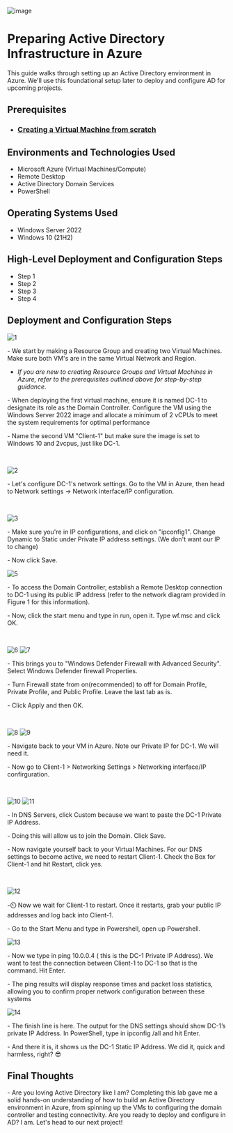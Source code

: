 <p align="center">

  ![image](https://github.com/user-attachments/assets/0693c1dd-f224-4ef3-aaee-9197485cf973)

</p>


<h1>Preparing Active Directory Infrastructure in Azure</h1>
This guide walks through setting up an Active Directory environment in Azure. We'll use this foundational setup later to deploy and configure AD for upcoming projects.<br />


<h2>Prerequisites</h2>

- ### [Creating a Virtual Machine from scratch](https://github.com/jbflores95/Virtual-machine)

<h2>Environments and Technologies Used</h2>

- Microsoft Azure (Virtual Machines/Compute)
- Remote Desktop
- Active Directory Domain Services
- PowerShell

<h2>Operating Systems Used </h2>

- Windows Server 2022
- Windows 10 (21H2)

<h2>High-Level Deployment and Configuration Steps</h2>

- Step 1
- Step 2
- Step 3
- Step 4

<h2>Deployment and Configuration Steps</h2>

<p>

![1](https://github.com/user-attachments/assets/fec1d9cc-f229-408a-af4c-c58c602da480)

</p>
<p>
- We start by making a Resource Group and creating two Virtual Machines. Make sure both VM's are in the same Virtual Network and Region.


  + *If you are new to creating Resource Groups and Virtual Machines in Azure, refer to the prerequisites outlined above for step-by-step guidance*.
</p>
<p>
- When deploying the first virtual machine, ensure it is named DC-1 to designate its role as the Domain Controller. Configure the VM using the Windows Server 2022 image and allocate a minimum of 2 vCPUs to meet the system requirements for optimal performance
</p>
- Name the second VM "Client-1" but make sure the image is set to Windows 10 and 2vcpus, just like DC-1.
<p>
<br />
<p>

![2](https://github.com/user-attachments/assets/ea4f06d6-4bcc-4a34-afa7-696deb2b9ff9)

</p>
<p>
- Let's configure DC-1's network settings. Go to the VM in Azure, then head to Network settings → Network interface/IP configuration.
</p>
<br />

<p>

![3](https://github.com/user-attachments/assets/f4f4a611-9efb-4063-a172-4db90059d6b3)

</p>
<p>
- Make sure you're in IP configurations, and click on "ipconfig1". Change Dynamic to Static under Private IP address settings. (We don't want our IP to change)
</p>
- Now click Save.
<br />

<p>

![5](https://github.com/user-attachments/assets/cbda2330-f2dd-4440-9e21-10f9fd456289)

</p>
<p>
- To access the Domain Controller, establish a Remote Desktop connection to DC-1 using its public IP address (refer to the network diagram provided in Figure 1 for this information).
</p>
- Now, click the start menu and type in run, open it. Type wf.msc and click OK.
</p>
<br />

<p>

![6](https://github.com/user-attachments/assets/36df4e12-d450-466f-a4f1-8bafb1d4fe23)
![7](https://github.com/user-attachments/assets/810946c4-40f4-4f99-8c9e-11c75b07106a)

</p>
<p>
- This brings you to "Windows Defender Firewall with Advanced Security". Select Windows Defender firewall Properties. 
</p>
- Turn Firewall state from on(recommended) to off for Domain Profile, Private Profile, and Public Profile. Leave the last tab as is.
</p>
- Click Apply and then OK.
</p>
<br />


<p>

![8](https://github.com/user-attachments/assets/12e1b5cd-88ad-4df9-bde5-dedd167306ce)
![9](https://github.com/user-attachments/assets/443063a6-5678-40e8-851a-d2a11052238f)

</p>
<p>
- Navigate back to your VM in Azure. Note our Private IP for DC-1. We will need it.
</p>
- Now go to Client-1 > Networking Settings > Networking interface/IP confirguration.
</p>
<br />


<p>

![10](https://github.com/user-attachments/assets/ff7d1f5f-561d-4074-81bb-a3af18cdee5e)
![11](https://github.com/user-attachments/assets/bcad0de5-9ee8-4e46-a422-c5e0001756b9)

</p>
<p>
- In DNS Servers, click Custom because we want to paste the DC-1 Private IP Address.
</p>
- Doing this will allow us to join the Domain. Click Save.
</p>
- Now navigate yourself back to your Virtual Machines. For our DNS settings to become active, we need to restart Client-1. Check the Box for Client-1 and hit Restart, click yes.
</p>
<br />

<p>

![12](https://github.com/user-attachments/assets/5796eb6b-2113-4f20-b7b8-ad0aba15e28b)

</p>
<p>
-⏲️ Now we wait for Client-1 to restart. Once it restarts, grab your public IP addresses and log back into Client-1.
</p>
- Go to the Start Menu and type in Powershell, open up Powershell.
<br />

<p>

![13](https://github.com/user-attachments/assets/249999e6-a052-4e46-8bbc-1194f9b85afe)

</p>
<p>
- Now we type in ping 10.0.0.4 ( this is the DC-1 Private IP Address). We want to test the connection between Client-1 to DC-1 so that is the command. Hit Enter. 
</p>
- The ping results will display response times and packet loss statistics, allowing you to confirm proper network configuration between these systems
<br />

<p>

![14](https://github.com/user-attachments/assets/14a1fb33-c99a-4fa9-aee8-786ce77f95f7)

</p>
<p>
- The finish line is here. The output for the DNS settings should show DC-1’s private IP Address. In PowerShell, type in ipconfig /all and hit Enter.
</p>
- And there it is, it shows us the DC-1 Static IP Address. We did it, quick and harmless, right? 😎
<br />


<h2>Final Thoughts</h2>
</p>
- Are you loving Active Directory like I am? Completing this lab gave me a solid hands-on understanding of how to build an Active Directory environment in Azure, from spinning up the VMs to configuring the domain controller and testing connectivity. Are you ready to deploy and configure in AD? I am. Let's head to our next project!
<br/>
